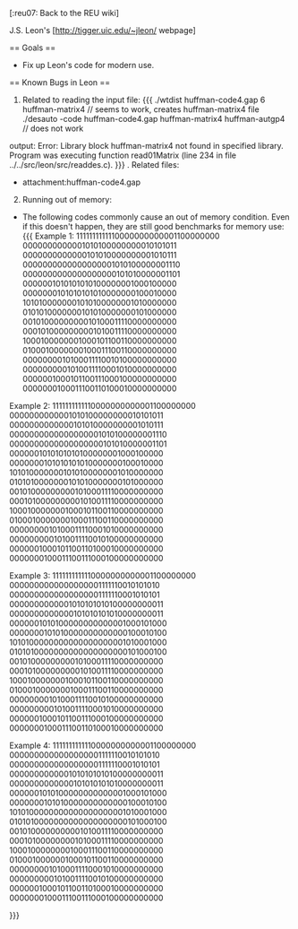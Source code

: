 [:reu07: Back to the REU wiki]

J.S. Leon's [http://tigger.uic.edu/~jleon/ webpage]

== Goals ==

 * Fix up Leon's code for modern use.

== Known Bugs in Leon ==

 1. Related to reading the input file:
{{{
./wtdist huffman-code4.gap 6 huffman-matrix4 // seems to work, creates huffman-matrix4 file
./desauto -code huffman-code4.gap huffman-matrix4 huffman-autgp4 // does not work

output:
Error: Library block huffman-matrix4 not found in specified library.
Program was executing function read01Matrix (line 234 in file
../../src/leon/src/readdes.c).
}}}
 . Related files:
   * attachment:huffman-code4.gap

 2. Running out of memory:
   * The following codes commonly cause an out of memory condition. Even if this doesn't happen, they are still good benchmarks for memory use:
{{{
Example 1:
1111111111110000000000001100000000
0000000000001010100000000010101011
0000000000000101010000000001010111
0000000000000000001010100000001110
0000000000000000000101010000001101
0000001010101010100000001000100000
0000000101010101010000000100010000
1010100000001010100000001010000000
0101010000000101010000000101000000
0010100000000010100011110000000000
0001010000000001010011110000000000
1000100000001000101100110000000000
0100010000000100011100110000000000
0000000010100011110010100000000000
0000000001010011110001010000000000
0000001000101100111000100000000000
0000000100011100110100010000000000

Example 2:
1111111111110000000000001100000000
0000000000001010100000000010101011
0000000000000101010000000001010111
0000000000000000001010100000001110
0000000000000000000101010000001101
0000001010101010100000001000100000
0000000101010101010000000100010000
1010100000001010100000001010000000
0101010000000101010000000101000000
0010100000000010100011110000000000
0001010000000001010011110000000000
1000100000001000101100110000000000
0100010000000100011100110000000000
0000000010100011110001010000000000
0000000001010011110010100000000000
0000001000101100110100010000000000
0000000100011100111000100000000000

Example 3:
1111111111110000000000001100000000
0000000000000000001111110010101010
0000000000000000001111110001010101
0000000000001010101010100000000011
0000000000000101010101010000000011
0000001010100000000000001000101000
0000000101010000000000000100010100
1010100000000000000000001010001000
0101010000000000000000000101000100
0010100000000010100011110000000000
0001010000000001010011110000000000
1000100000001000101100110000000000
0100010000000100011100110000000000
0000000010100011110010100000000000
0000000001010011110001010000000000
0000001000101100111000100000000000
0000000100011100110100010000000000

Example 4:
1111111111110000000000001100000000
0000000000000000001111110010101010
0000000000000000001111110001010101
0000000000001010101010100000000011
0000000000000101010101010000000011
0000001010100000000000001000101000
0000000101010000000000000100010100
1010100000000000000000001010001000
0101010000000000000000000101000100
0010100000000001010011110000000000
0001010000000010100011110000000000
1000100000000100011100110000000000
0100010000001000101100110000000000
0000000010100011110001010000000000
0000000001010011110010100000000000
0000001000101100110100010000000000
0000000100011100111000100000000000

}}}
